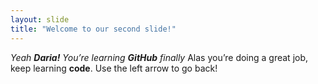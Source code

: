 ```yaml
---
layout: slide
title: "Welcome to our second slide!"
---
```

*Yeah **Daria!** You’re learning **GitHub** finally*
Alas you’re doing a great job, keep learning __code__.
Use the left arrow to go back!
